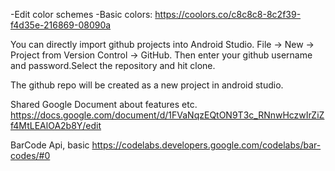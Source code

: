-Edit color schemes
-Basic colors: https://coolors.co/c8c8c8-8c2f39-f4d35e-216869-08090a

You can directly import github projects into Android Studio. File -> New -> Project from Version Control -> GitHub. Then enter your github username and password.Select the repository and hit clone.

The github repo will be created as a new project in android studio.

Shared Google Document about features etc.
https://docs.google.com/document/d/1FVaNqzEQtON9T3c_RNnwHczwIrZiZf4MtLEAlOA2b8Y/edit

BarCode Api, basic
https://codelabs.developers.google.com/codelabs/bar-codes/#0
